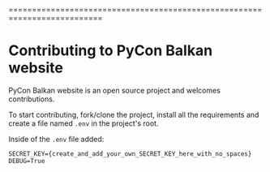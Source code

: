 ==========================================================================

Contributing to PyCon Balkan website
==========================================================================

PyCon Balkan website is an open source project and welcomes contributions.

To start contributing, fork/clone the project, install all the requirements and create a file named 
`.env` in the project's root.

Inside of the `.env` file added:
```
SECRET_KEY={create_and_add_your_own_SECRET_KEY_here_with_no_spaces}
DEBUG=True
```
